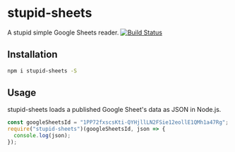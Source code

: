 # stupid-sheets
A stupid simple Google Sheets reader. [![Build Status](https://travis-ci.org/HarryStevens/stupid-sheets.svg?branch=master)](https://travis-ci.org/HarryStevens/stupid-sheets)

## Installation
```bash
npm i stupid-sheets -S
```

## Usage
stupid-sheets loads a published Google Sheet's data as JSON in Node.js.

```js
const googleSheetsId = "1PP72fxscsKti-QYHjllLN2FSie12eollE1QMh1a47Rg";
require("stupid-sheets")(googleSheetsId, json => {
  console.log(json);
});
```